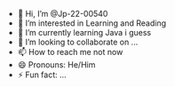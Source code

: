 - 👋 Hi, I’m @Jp-22-00540
- 👀 I’m interested in Learning and Reading 
- 🌱 I’m currently learning Java i guess
- 💞️ I’m looking to collaborate on ...
- 📫 How to reach me not now
- 😄 Pronouns: He/Him
- ⚡ Fun fact: ...

<!---
Jp-22-00540/Jp-22-00540 is a ✨ special ✨ repository because its `README.md` (this file) appears on your GitHub profile.
You can click the Preview link to take a look at your changes.
--->
